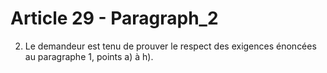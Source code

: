# Article 29 - Paragraph_2

2. Le demandeur est tenu de prouver le respect des exigences énoncées au paragraphe 1, points a) à h).